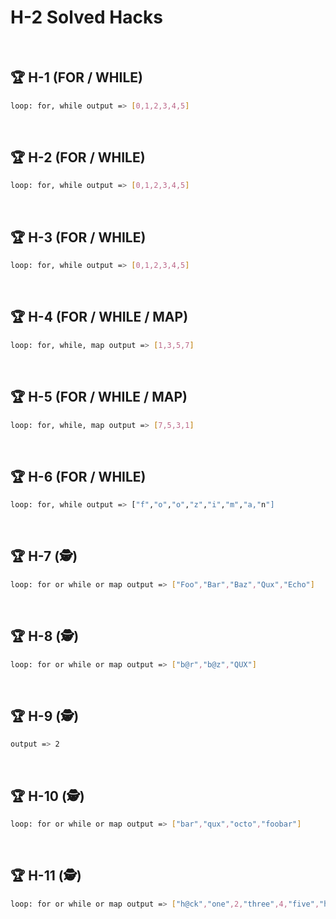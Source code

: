 # H-2 Solved Hacks 

<br/>

## 🏆 H-1 (FOR / WHILE)

```sh
loop: for, while output => [0,1,2,3,4,5]
```
<br/>

## 🏆 H-2 (FOR / WHILE)
```sh
loop: for, while output => [0,1,2,3,4,5]
```
<br/>

## 🏆 H-3 (FOR / WHILE)
```sh
loop: for, while output => [0,1,2,3,4,5]
```
<br/>

## 🏆 H-4 (FOR / WHILE / MAP)
```sh
loop: for, while, map output => [1,3,5,7]
```
<br/>

## 🏆 H-5 (FOR / WHILE / MAP)
```sh
loop: for, while, map output => [7,5,3,1]  
```
<br/>

## 🏆 H-6 (FOR / WHILE)
```sh
loop: for, while output => ["f","o","o","z","i","m","a,"n"]  
```
<br/>

## 🏆 H-7 (🕵️)
```sh
loop: for or while or map output => ["Foo","Bar","Baz","Qux","Echo"] 
```
<br/>

## 🏆 H-8 (🕵️)
```sh
loop: for or while or map output => ["b@r","b@z","QUX"] 
```
<br/>

## 🏆 H-9 (🕵️)
```sh
output => 2
```
<br/>

## 🏆 H-10 (🕵️)
```sh
loop: for or while or map output => ["bar","qux","octo","foobar"]
```
<br/>

## 🏆 H-11 (🕵️)
```sh
loop: for or while or map output => ["h@ck","one",2,"three",4,"five","h@ck","f00","Bar","b@z","quX","3ch0","h@ck"]
```
<br/>

